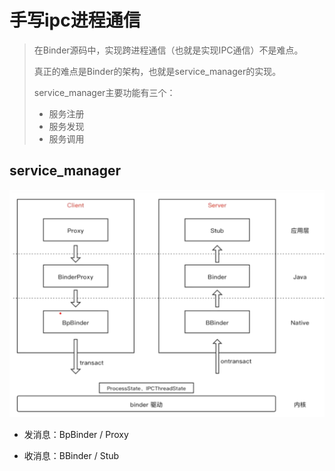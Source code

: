 # 手写ipc进程通信

> 在Binder源码中，实现跨进程通信（也就是实现IPC通信）不是难点。
>
> 真正的难点是Binder的架构，也就是service_manager的实现。
>
> service_manager主要功能有三个：
>
> - 服务注册
> - 服务发现
> - 服务调用

## service_manager

<img src="004_Binder之手写servicemanager.assets/image-20220322212333960.png" alt="image-20220322212333960" style="zoom:50%;" />

- 发消息：BpBinder / Proxy

- 收消息：BBinder / Stub